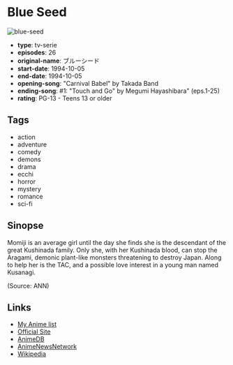 # Blue Seed

![blue-seed](https://cdn.myanimelist.net/images/anime/2/14047.jpg)

-   **type**: tv-serie
-   **episodes**: 26
-   **original-name**: ブルーシード
-   **start-date**: 1994-10-05
-   **end-date**: 1994-10-05
-   **opening-song**: "Carnival Babel" by Takada Band
-   **ending-song**: #1: "Touch and Go" by Megumi Hayashibara" (eps.1-25)
-   **rating**: PG-13 - Teens 13 or older

## Tags

-   action
-   adventure
-   comedy
-   demons
-   drama
-   ecchi
-   horror
-   mystery
-   romance
-   sci-fi

## Sinopse

Momiji is an average girl until the day she finds she is the descendant of the great Kushinada family. Only she, with her Kushinada blood, can stop the Aragami, demonic plant-like monsters threatening to destroy Japan. Along to help her is the TAC, and a possible love interest in a young man named Kusanagi.

(Source: ANN)

## Links

-   [My Anime list](https://myanimelist.net/anime/998/Blue_Seed)
-   [Official Site](http://www.production-ig.co.jp/contents/works_sp/0260_/index.html)
-   [AnimeDB](http://anidb.info/perl-bin/animedb.pl?show=anime&aid=644)
-   [AnimeNewsNetwork](http://www.animenewsnetwork.com/encyclopedia/anime.php?id=8)
-   [Wikipedia](http://en.wikipedia.org/wiki/Blue_Seed)
